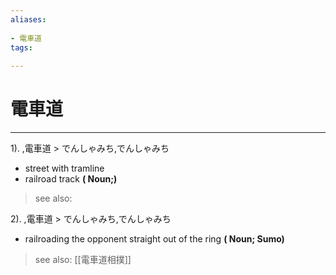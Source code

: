 ```yaml
---
aliases:
    
- 電車道
tags:
    
---
```


# 電車道
---
1).
,電車道 > でんしゃみち,でんしゃみち

- street with tramline
- railroad track
**( Noun;)**
> see also: 
            
2).
,電車道 > でんしゃみち,でんしゃみち

- railroading the opponent straight out of the ring
**( Noun; Sumo)**
> see also:  [[電車道相撲]]
            